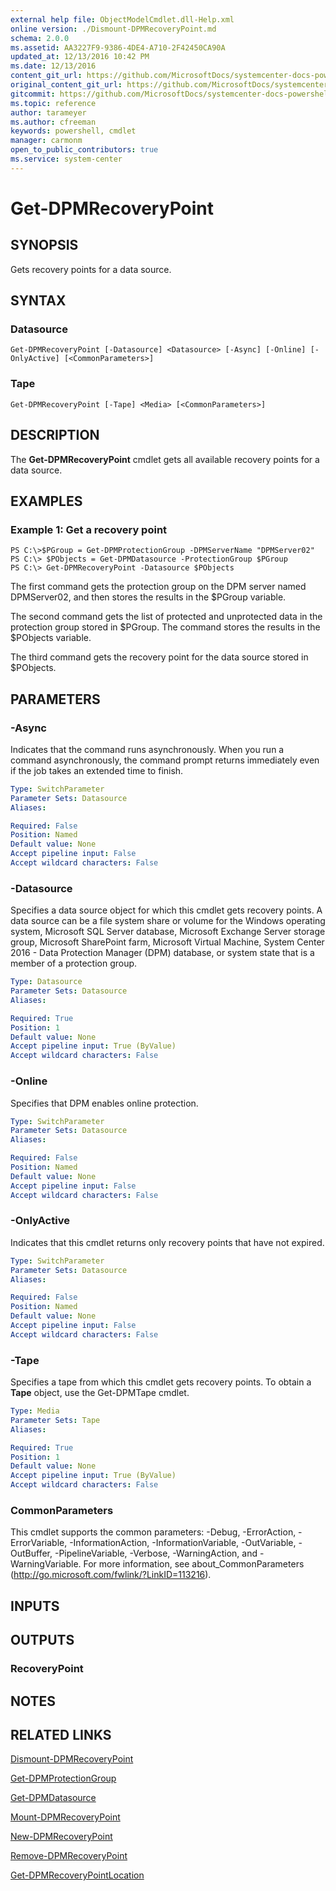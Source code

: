 ```yaml
---
external help file: ObjectModelCmdlet.dll-Help.xml
online version: ./Dismount-DPMRecoveryPoint.md
schema: 2.0.0
ms.assetid: AA3227F9-9386-4DE4-A710-2F42450CA90A
updated_at: 12/13/2016 10:42 PM
ms.date: 12/13/2016
content_git_url: https://github.com/MicrosoftDocs/systemcenter-docs-powershell/blob/master/systemcenter-cmdlets/DataProtectionManager/v1/Get-DPMRecoveryPoint.md
original_content_git_url: https://github.com/MicrosoftDocs/systemcenter-docs-powershell/blob/master/systemcenter-cmdlets/DataProtectionManager/v1/Get-DPMRecoveryPoint.md
gitcommit: https://github.com/MicrosoftDocs/systemcenter-docs-powershell/blob/ea9507ac2178040476af5407227db8cb97701ea9/systemcenter-cmdlets/DataProtectionManager/v1/Get-DPMRecoveryPoint.md
ms.topic: reference
author: tarameyer
ms.author: cfreeman
keywords: powershell, cmdlet
manager: carmonm
open_to_public_contributors: true
ms.service: system-center
---
```


# Get-DPMRecoveryPoint

## SYNOPSIS
Gets recovery points for a data source.

## SYNTAX

### Datasource
```
Get-DPMRecoveryPoint [-Datasource] <Datasource> [-Async] [-Online] [-OnlyActive] [<CommonParameters>]
```

### Tape
```
Get-DPMRecoveryPoint [-Tape] <Media> [<CommonParameters>]
```

## DESCRIPTION
The **Get-DPMRecoveryPoint** cmdlet gets all available recovery points for a data source.

## EXAMPLES

### Example 1: Get a recovery point
```
PS C:\>$PGroup = Get-DPMProtectionGroup -DPMServerName "DPMServer02"
PS C:\> $PObjects = Get-DPMDatasource -ProtectionGroup $PGroup
PS C:\> Get-DPMRecoveryPoint -Datasource $PObjects
```

The first command gets the protection group on the DPM server named DPMServer02, and then stores the results in the $PGroup variable.

The second command gets the list of protected and unprotected data in the protection group stored in $PGroup.
The command stores the results in the $PObjects variable.

The third command gets the recovery point for the data source stored in $PObjects.

## PARAMETERS

### -Async
Indicates that the command runs asynchronously.
When you run a command asynchronously, the command prompt returns immediately even if the job takes an extended time to finish.

```yaml
Type: SwitchParameter
Parameter Sets: Datasource
Aliases: 

Required: False
Position: Named
Default value: None
Accept pipeline input: False
Accept wildcard characters: False
```

### -Datasource
Specifies a data source object for which this cmdlet gets recovery points.
A data source can be a file system share or volume for the Windows operating system, Microsoft SQL Server database, Microsoft Exchange Server storage group, Microsoft SharePoint farm, Microsoft Virtual Machine, System Center 2016 - Data Protection Manager (DPM) database, or system state that is a member of a protection group.

```yaml
Type: Datasource
Parameter Sets: Datasource
Aliases: 

Required: True
Position: 1
Default value: None
Accept pipeline input: True (ByValue)
Accept wildcard characters: False
```

### -Online
Specifies that DPM enables online protection.

```yaml
Type: SwitchParameter
Parameter Sets: Datasource
Aliases: 

Required: False
Position: Named
Default value: None
Accept pipeline input: False
Accept wildcard characters: False
```

### -OnlyActive
Indicates that this cmdlet returns only recovery points that have not expired.

```yaml
Type: SwitchParameter
Parameter Sets: Datasource
Aliases: 

Required: False
Position: Named
Default value: None
Accept pipeline input: False
Accept wildcard characters: False
```

### -Tape
Specifies a tape from which this cmdlet gets recovery points.
To obtain a **Tape** object, use the Get-DPMTape cmdlet.

```yaml
Type: Media
Parameter Sets: Tape
Aliases: 

Required: True
Position: 1
Default value: None
Accept pipeline input: True (ByValue)
Accept wildcard characters: False
```

### CommonParameters
This cmdlet supports the common parameters: -Debug, -ErrorAction, -ErrorVariable, -InformationAction, -InformationVariable, -OutVariable, -OutBuffer, -PipelineVariable, -Verbose, -WarningAction, and -WarningVariable. For more information, see about_CommonParameters (http://go.microsoft.com/fwlink/?LinkID=113216).

## INPUTS

## OUTPUTS

### RecoveryPoint

## NOTES

## RELATED LINKS

[Dismount-DPMRecoveryPoint](xref:DataProtectionManager/v1/Dismount-DPMRecoveryPoint.md)

[Get-DPMProtectionGroup](xref:DataProtectionManager/v1/Get-DPMProtectionGroup.md)

[Get-DPMDatasource](xref:DataProtectionManager/v1/Get-DPMDatasource.md)

[Mount-DPMRecoveryPoint](xref:DataProtectionManager/v1/Mount-DPMRecoveryPoint.md)

[New-DPMRecoveryPoint](xref:DataProtectionManager/v1/New-DPMRecoveryPoint.md)

[Remove-DPMRecoveryPoint](xref:DataProtectionManager/v1/Remove-DPMRecoveryPoint.md)

[Get-DPMRecoveryPointLocation](xref:DataProtectionManager/v1/Get-DPMRecoveryPointLocation.md)

